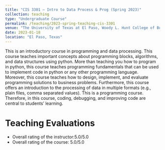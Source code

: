 ```yaml
---
title: "CIS 3301 – Intro to Data Process & Prog (Spring 2023)"
collection: teaching
type: "Undergraduate Course"
permalink: /teaching/2023-spring-teaching-cis-3301
venue: "The University of Texas at El Paso, Woody L. Hunt College of Business - Accounting and Information System"
date: 2023-01-18
location: "El Paso, Texas"
---
```


This is an introductory course in programming and data processing. This course teaches important
concepts about programming blocks, algorithms, and data structures using python. More than
teaching you how to program in python, this course teaches programming fundamentals that can
be used to implement code in python or any other programming language. Moreover, this course
teaches how to design, implement, and evaluate programming solutions to business problems.
Furthermore, this course offers an introduction to the processing of data in multiple formats (e.g.,
plain files, comma separated values). This is a programming course. Therefore, in this course,
coding, debugging, and improving code are central to students’ learning.

Teaching Evaluations
======
* Overall rating of the instructor:5.0/5.0
* Overall rating of the course: 5.0/5.0
